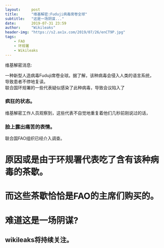 ```yaml
---
layout:     post
title:      "维基解密:Fuduji病毒席卷全球"
subtitle:   "这是一场阴谋..."
date:       2019-07-31 23:59
author:     "Wikileaks"
header-img: "https://s2.ax1x.com/2019/07/26/enCT9P.jpg"
tags: 
    - FAO
    - 环规署
    - Wikileaks
---
```


维基解密消息:  

一种新型人造病毒Fuduji席卷全球。据了解，该种病毒会侵入人类的语言系统，
导致患者不停地复读。  
联合国环规署的一些代表疑似感染了此种病毒，导致会议陷入了
### 疯狂的状态。  
维基解密工作人员观察到，这些代表不自觉地重复着他们几秒前刚说过的话，
### 脸上露出痛苦的表情。  
联合国FAO组织已经介入调查。  
# 原因或是由于环规署代表吃了含有该种病毒的茶歇。  
# 而这些茶歇恰恰是FAO的主席们购买的。
# 难道这是一场阴谋?  
## wikileaks将持续关注。


